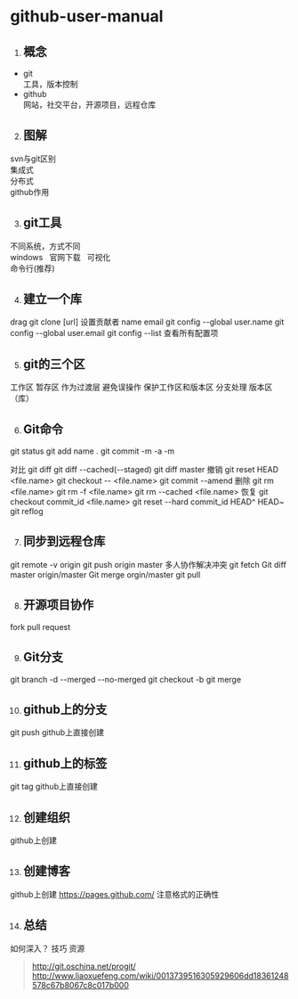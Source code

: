 # github-user-manual

1. ## 概念
- git  
  工具，版本控制  
- github  
  网站，社交平台，开源项目，远程仓库

2. ## 图解
svn与git区别  
集成式  
分布式  
github作用  

3. ## git工具
不同系统，方式不同  
windows    
官网下载   
可视化   
命令行(推荐)   

4. ## 建立一个库
drag
git  clone  [url]
设置贡献者
name
email
git config --global  user.name
git config --global user.email
git config --list
   查看所有配置项

5. ## git的三个区
工作区
暂存区
  作为过渡层
  避免误操作
  保护工作区和版本区
  分支处理
版本区（库）

6. ## Git命令
git status
git add
  name
  .
git commit
  -m
  -a -m

对比
    git diff
    git diff --cached(--staged)
    git diff master
撤销
    git reset HEAD <file.name>
    git checkout -- <file.name>
    git commit --amend
删除
    git rm <file.name>
    git rm -f <file.name>
    git rm --cached <file.name>
恢复
    git checkout commit_id <file.name>
    git reset --hard commit_id
    HEAD^
    HEAD~<num>
    git reflog

7. ## 同步到远程仓库
git remote
-v
origin
git push origin master
多人协作解决冲突
  git fetch
    Git diff master origin/master
    Git merge  orgin/master
  git pull
  
 8. ## 开源项目协作
fork
pull request

9. ## Git分支
git branch
  -d
  --merged
  --no-merged
git checkout
  -b
git merge

10. ## github上的分支
git push 
github上直接创建

11. ## github上的标签
  git tag
  github上直接创建
 
 12. ## 创建组织
github上创建

13. ## 创建博客
github上创建
https://pages.github.com/
注意格式的正确性

14. ## 总结
如何深入？
技巧
资源
> http://git.oschina.net/progit/
> http://www.liaoxuefeng.com/wiki/0013739516305929606dd18361248578c67b8067c8c017b000








